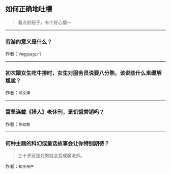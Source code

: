 ## 如何正确地吐槽

> 看点好段子，有个好心情～


 
---

### 穷游的意义是什么？

> 


作者：`Veggiegirl`

---

### 初次跟女生吃牛排时，女生对服务员说要八分熟，该说些什么来缓解尴尬？

> 


作者：`邓文博`

---

### 富坚连载《猎人》老休刊，是饥饿营销吗？

> 


作者：`陈双獒`

---

### 何种主题的科幻或童话故事会让你特别期待？

> 三十岁还是处男就会变成魔法师。


作者：`知乎用户`